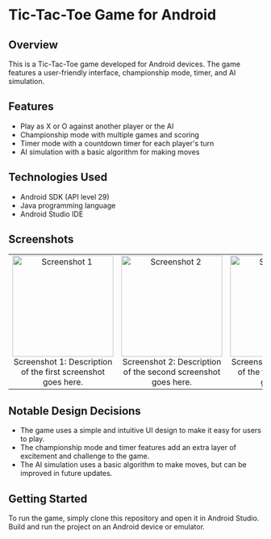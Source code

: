 # Tic-Tac-Toe Game for Android

## Overview

This is a Tic-Tac-Toe game developed for Android devices. The game features a user-friendly interface, championship mode, timer, and AI simulation.

## Features

* Play as X or O against another player or the AI
* Championship mode with multiple games and scoring
* Timer mode with a countdown timer for each player's turn
* AI simulation with a basic algorithm for making moves

## Technologies Used

* Android SDK (API level 29)
* Java programming language
* Android Studio IDE

## Screenshots

<table>
  <tr>
    <td align="center">
      <img src="https://github.com/tolipovmurodjon/tic-tac-toe/assets/173606323/496ab66b-df1e-422e-94e1-e9f9890adca7" alt="Screenshot 1" width="200" />
      <br />Screenshot 1: Description of the first screenshot goes here.
    </td>
    <td align="center">
      <img src="https://github.com/tolipovmurodjon/tic-tac-toe/assets/173606323/68647c88-0b6a-4397-87d8-29bd1ca6cc38" alt="Screenshot 2" width="200" />
      <br />Screenshot 2: Description of the second screenshot goes here.
    </td>
    <td align="center">
      <img src="https://github.com/tolipovmurodjon/tic-tac-toe/assets/173606323/1cb3d6e8-2713-404e-b8a8-d595dd8ae8e8" alt="Screenshot 3" width="200" />
      <br />Screenshot 3: Description of the third screenshot goes here.
    </td>
    <td align="center">
      <img src="https://github.com/tolipovmurodjon/tic-tac-toe/assets/173606323/e0e86792-0732-48ab-9ff2-1da92c0e0c90" alt="Screenshot 4" width="200" />
      <br />Screenshot 4: Description of the fourth screenshot goes here.
    </td>
  </tr>
</table>


## Notable Design Decisions

* The game uses a simple and intuitive UI design to make it easy for users to play.
* The championship mode and timer features add an extra layer of excitement and challenge to the game.
* The AI simulation uses a basic algorithm to make moves, but can be improved in future updates.

## Getting Started

To run the game, simply clone this repository and open it in Android Studio. Build and run the project on an Android device or emulator.
